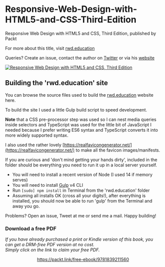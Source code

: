 


# Responsive-Web-Design-with-HTML5-and-CSS-Third-Edition

Responsive Web Design with HTML5 and CSS, Third Edition, published by Packt

For more about this title, visit [rwd.education](https://rwd.education)

Queries? Create an issue, contact the author on [Twitter](https://twitter.com/benfrain) or via his [website](https://benfrain.com)

<a href="https://rwd.education"><img src="https://benfrain.com/wp-content/themes/bf2018/img/rwd.png" style="max-width: 600px;" alt="Responsive Web Design with HTML5 and CSS, Third Edition"/></a>

## Building the 'rwd.education' site

You can browse the source files used to build the [rwd.education](https://rwd.education) website here.

To build the site I used a little Gulp build script to speed development.

**Note** that a CSS pre-processor step was used so I can nest media queries inside selectors and TypeScript was used for the little bit of JavaScript I needed because I prefer writing ES6 syntax and TypeScript converts it into more widely supported syntax.

I also used the rather lovely [https://realfavicongenerator.net/](https://realfavicongenerator.net/) to make all the favicon images/manifests.

If you are curious and 'don't mind getting your hands dirty', included in the folder should be everything you need to run it up in a local server yourself.

-   You will need to install a recent version of Node (I used 14 if memory serves)
-   You will need to install [Gulp](https://gulpjs.com) v4 CLI
-   Run <code>[sudo] npm install</code> in Terminal from the 'rwd.education' folder
-   Assuming all installs OK (cross all your digits!), after everything is installed, you should now be able to run 'gulp' from the Terminal and away you go.

Problems? Open an issue, Tweet at me or send me a mail. Happy building!
### Download a free PDF

 <i>If you have already purchased a print or Kindle version of this book, you can get a DRM-free PDF version at no cost.<br>Simply click on the link to claim your free PDF.</i>
<p align="center"> <a href="https://packt.link/free-ebook/9781839211560">https://packt.link/free-ebook/9781839211560 </a> </p>